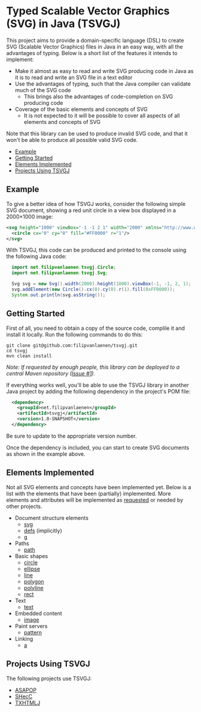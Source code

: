 # Typed Scalable Vector Graphics (SVG) in Java (TSVGJ)

This project aims to provide a domain-specific language (DSL) to create SVG (Scalable Vector Graphics) files in Java in
an easy way, with all the advantages of typing. Below is a short list of the features it intends to implement:

* Make it almost as easy to read and write SVG producing code in Java as it is to read and write an SVG file in a text
  editor
* Use the advantages of typing, such that the Java compiler can validate much of the SVG code
  * This brings also the advantages of code-completion on SVG producing code
* Coverage of the basic elements and concepts of SVG
  * It is not expected to it will be possible to cover all aspects of all elements and concepts of SVG

Note that this library can be used to produce invalid SVG code, and that it won't be able to produce all possible
valid SVG code.

* [Example](#example)
* [Getting Started](#getting-started)
* [Elements Implemented](#elements-implemented)
* [Projects Using TSVGJ](#projects-using-tsvgj)

## Example

To give a better idea of how TSVGJ works, consider the following simple SVG document, showing a red unit circle in a
view box displayed in a 2000×1000 image:

```svg
<svg height="1000" viewBox="-1 -1 2 1" width="2000" xmlns="http://www.w3.org/2000/svg">
  <circle cx="0" cy="0" fill="#FF0000" r="1"/>
</svg>
```

With TSVGJ, this code can be produced and printed to the console using the following Java code:

```java
  import net.filipvanlaenen.tsvgj.Circle;
  import net.filipvanlaenen.tsvgj.Svg;

  Svg svg = new Svg().width(2000).height(1000).viewBox(-1, -1, 2, 1);
  svg.addElement(new Circle().cx(0).cy(0).r(1).fill(0xFF0000));
  System.out.println(svg.asString());
```

## Getting Started

First of all, you need to obtain a copy of the source code, complile it and install it locally. Run the following
commands to do this:

```
git clone git@github.com:filipvanlaenen/tsvgj.git
cd tsvgj
mvn clean install
```

*Note: If requested by enough people, this library can be deployed to a central Maven repository
([Issue #1](https://github.com/filipvanlaenen/tsvgj/issues/1)).*

If everything works well, you'll be able to use the TSVGJ library in another Java project by adding the following
dependency in the project's POM file:

```xml
  <dependency>
    <groupId>net.filipvanlaenen</groupId>
    <artifactId>tsvgj</artifactId>
    <version>1.0-SNAPSHOT</version>
  </dependency>
```

Be sure to update to the appropriate version number.

Once the dependency is included, you can start to create SVG documents as shown in the example above.

## Elements Implemented

Not all SVG elements and concepts have been implemented yet. Below is a list with the elements that have been
(partially) implemented. More elements and attributes will be implemented as
[requested](https://github.com/filipvanlaenen/tsvgj/issues) or needed by other projects.

* Document structure elements
  * [svg](https://www.w3.org/TR/SVG/struct.html#SVGElement)
  * [defs](https://www.w3.org/TR/SVG/struct.html#DefsElement) (implicitly)
  * [g](https://www.w3.org/TR/SVG/struct.html#GElement)
* Paths
  * [path](https://www.w3.org/TR/SVG/paths.html#PathElement)
* Basic shapes
  * [circle](https://www.w3.org/TR/SVG/shapes.html#CircleElement)
  * [ellipse](https://www.w3.org/TR/SVG/shapes.html#EllipseElement)
  * [line](https://www.w3.org/TR/SVG/shapes.html#LineElement)
  * [polygon](https://www.w3.org/TR/SVG/shapes.html#PolygonElement)
  * [polyline](https://www.w3.org/TR/SVG/shapes.html#PolylineElement)
  * [rect](https://www.w3.org/TR/SVG/shapes.html#RectElement)
* Text
  * [text](https://www.w3.org/TR/SVG/text.html#TextElement)
* Embedded content
  * [image](https://www.w3.org/TR/SVG/embedded.html#ImageElement)
* Paint servers
  * [pattern](https://www.w3.org/TR/SVG/pservers.html#Patterns)
* Linking
  * [a](https://www.w3.org/TR/SVG/linking.html#AElement)

## Projects Using TSVGJ

The following projects use TSVGJ:
* [ASAPOP](https://github.com/filipvanlaenen/asapop)
* [SHecC](https://github.com/filipvanlaenen/shecc)
* [TXHTMLJ](https://github.com/filipvanlaenen/txhtmlj)
